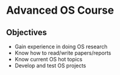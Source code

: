 # Advanced OS Course

## Objectives
 - Gain experience in doing OS research
 - Know how to read/write papers/reports
 - Know current OS hot topics
 - Develop and test OS projects 


